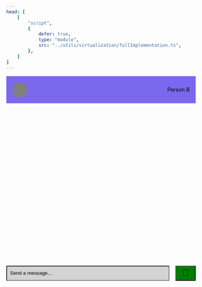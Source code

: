 ```yaml
---
head: [
    [
        "script",
        {
            defer: true,
            type: "module",
            src: "../utils/virtualization/fullImplementation.ts",
        },
    ]
]
---
```


<!-- markdownlint-disable MD007 MD010 MD013 MD024 MD028 MD033 MD041 -->

<style>
.vp-doc li + li {
    margin-top: 0;
}

#BottomObserver {
    align-items: center;
    background-color: brown;
    display: flex;
    justify-content: center;
    padding: 1rem 0;
    width: 100%;
}

#TopObserver {
    align-items: center;
    background-color: blueviolet;
    display: flex;
    justify-content: center;
    padding: 1rem 0;
    width: 100%;
}

#VirtualList {
    margin: 0;
    padding: 0;
    position: relative;
}

.Conversation {
    display: flex;
    flex-direction: column;
}

.Conversation__avatar {
    background-color: grey;
    border-radius: 50%;
    height: 40px;
    width: 40px;
}

.Conversation__button {
    background-color: green;
    font-size: 24px;
    height: 40px;
    padding: 0 1rem;
}

.Conversation__contact {
    color: black;
}

.Conversation__header {
    align-items: center;
    background-color: mediumslateblue;
    display: flex;
    justify-content: space-between;
    padding: 1rem;
}

.Conversation__inputs {
    align-items: center;
    display: flex;
}

.Conversation__input {
    background-color: lightgrey;
    color: black;
    flex-grow: 1;
    height: 40px;
    margin-right: 1rem;
    padding: 0.5rem;
}

.Conversation__input::placeholder {
    color: black;
    margin-left: 1rem;
}

.Conversation__VirtualList {
    contain: layout;
    height: 400px;
    margin: 1rem 0;
    overflow-y: auto;
    padding: 0;
    /* Creates a new stacking context */
    position: relative;
}

.Message {
    align-items: center;
    background-color: lightgrey;
    display: flex;
    padding: 1rem;
    position: absolute;
    width: 100%;
}

.Message:last-child {
    margin-bottom: 0;
}

.Message__avatar {
    align-items: center;
    background-color: grey;
    border-radius: 50%;
    display: flex;
    height: 40px;
    justify-content: center;
    margin-right: 1rem;
    min-width: 40px;
}

.Message__author {
    color: black;
    flex-basis: 150px;
    margin-right: 1rem
}

.Message__content {
    color: black;
    flex-grow: 1;
    text-align: right;
}
</style>

<div class="Conversation">
    <div class="Conversation__header">
        <div class="Conversation__avatar"></div>
        <label class="Conversation__contact">Person B</label>
    </div>
    <div class="Conversation__VirtualList"></div>
    <div class="Conversation__inputs">
        <input
            class="Conversation__input"
            placeholder="Send a message..."
            type="text"
        />
        <button class="Conversation__button">📨</button>
    </div>
</div>
